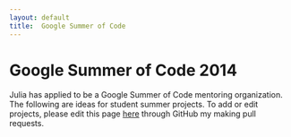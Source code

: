 ```yaml
---
layout: default
title:  Google Summer of Code
---
```


# Google Summer of Code 2014

Julia has applied to be a Google Summer of Code mentoring organization. The following are ideas for student summer projects. To add or edit projects, please edit this page [here](https://github.com/JuliaLang/julialang.github.com/blob/master/gsoc/2014/index.md) through GitHub my making pull requests.
